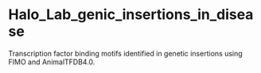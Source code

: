 # Halo_Lab_genic_insertions_in_disease

Transcription factor binding motifs identified in genetic insertions using FIMO and AnimalTFDB4.0.
